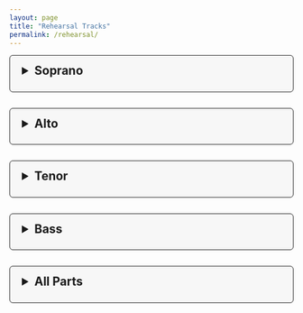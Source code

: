 ```yaml
---
layout: page
title: "Rehearsal Tracks"
permalink: /rehearsal/
---
```


<style>
.rehearsal-section {
  background: #f7f7f7;
  border: 1px solid #222;
  border-radius: 6px;
  margin-bottom: 2em;
  padding: 1em 1.5em;
}
.rehearsal-section summary {
  font-size: 1.5em;
  font-weight: bold;
  margin-bottom: 0.5em;
  cursor: pointer;
}
</style>


<details class="rehearsal-section">
  <summary>Soprano</summary>
  <table>
    <thead>
      <tr>
        <th>Song</th>
        <th>Download</th>
        <th>Play</th>
      </tr>
    </thead>
    <tbody>
      <tr>
        <td>Recorded by Sinatra (Soprano)</td>
        <td><a href="{{ site.baseurl }}/music/Soprano/Recorded%20by%20Sinatra%20(Soprano).mp3" download>Download</a></td>
        <td><audio controls src="{{ site.baseurl }}/music/Soprano/Recorded%20by%20Sinatra%20(Soprano).mp3"></audio></td>
      </tr>
      <tr>
        <td>The Rhythm of Life (Soprano)</td>
        <td><a href="{{ site.baseurl }}/music/Soprano/The%20Rhythm%20of%20Life%20(Soprano).mp3" download>Download</a></td>
        <td><audio controls src="{{ site.baseurl }}/music/Soprano/The%20Rhythm%20of%20Life%20(Soprano).mp3"></audio></td>
      </tr>
    </tbody>
  </table>
</details>

<details class="rehearsal-section">
  <summary>Alto</summary>
  <table>
    <thead>
      <tr>
        <th>Song</th>
        <th>Download</th>
        <th>Play</th>
      </tr>
    </thead>
    <tbody>
      <tr>
        <td>Recorded by Sinatra (Alto)</td>
        <td><a href="{{ site.baseurl }}/music/Alto/Recorded%20by%20Sinatra%20(Alto).mp3" download>Download</a></td>
        <td><audio controls src="{{ site.baseurl }}/music/Alto/Recorded%20by%20Sinatra%20(Alto).mp3"></audio></td>
      </tr>
      <tr>
        <td>The Rhythm of Life (Alto)</td>
        <td><a href="{{ site.baseurl }}/music/Alto/The%20Rhythm%20of%20Life%20(Alto).mp3" download>Download</a></td>
        <td><audio controls src="{{ site.baseurl }}/music/Alto/The%20Rhythm%20of%20Life%20(Alto).mp3"></audio></td>
      </tr>
    </tbody>
  </table>
</details>

<details class="rehearsal-section">
  <summary>Tenor</summary>
  <table>
    <thead>
      <tr>
        <th>Song</th>
        <th>Download</th>
        <th>Play</th>
      </tr>
    </thead>
    <tbody>
      <tr>
        <td>Recorded by Sinatra (Tenor)</td>
        <td><a href="{{ site.baseurl }}/music/Tenor/Recorded%20by%20Sinatra%20(Tenor).mp3" download>Download</a></td>
        <td><audio controls src="{{ site.baseurl }}/music/Tenor/Recorded%20by%20Sinatra%20(Tenor).mp3"></audio></td>
      </tr>
      <tr>
        <td>The Rhythm of Life (Tenor)</td>
        <td><a href="{{ site.baseurl }}/music/Tenor/The%20Rhythm%20of%20Life%20(Tenor).mp3" download>Download</a></td>
        <td><audio controls src="{{ site.baseurl }}/music/Tenor/The%20Rhythm%20of%20Life%20(Tenor).mp3"></audio></td>
      </tr>
    </tbody>
  </table>
</details>

<details class="rehearsal-section">
  <summary>Bass</summary>
  <table>
    <thead>
      <tr>
        <th>Song</th>
        <th>Download</th>
        <th>Play</th>
      </tr>
    </thead>
    <tbody>
      <tr>
        <td>Recorded by Sinatra (Bass)</td>
        <td><a href="{{ site.baseurl }}/music/Bass/Recorded%20by%20Sinatra%20(Bass).mp3" download>Download</a></td>
        <td><audio controls src="{{ site.baseurl }}/music/Bass/Recorded%20by%20Sinatra%20(Bass).mp3"></audio></td>
      </tr>
      <tr>
        <td>The Rhythm of Life (Bass)</td>
        <td><a href="{{ site.baseurl }}/music/Bass/The%20Rhythm%20of%20Life%20(Bass).mp3" download>Download</a></td>
        <td><audio controls src="{{ site.baseurl }}/music/Bass/The%20Rhythm%20of%20Life%20(Bass).mp3"></audio></td>
      </tr>
    </tbody>
  </table>
</details>

<details class="rehearsal-section">
  <summary>All Parts</summary>
  <table>
    <thead>
      <tr>
        <th>Song</th>
        <th>Download</th>
        <th>Play</th>
      </tr>
    </thead>
    <tbody>
      <tr>
        <td>Recorded by Sinatra (All Parts)</td>
        <td><a href="{{ site.baseurl }}/music/AllParts/Recorded%20by%20Sinatra%20(All%20Parts).mp3" download>Download</a></td>
        <td><audio controls src="{{ site.baseurl }}/music/AllParts/Recorded%20by%20Sinatra%20(All%20Parts).mp3"></audio></td>
      </tr>
      <tr>
        <td>The Rhythm of Life (All Parts)</td>
        <td><a href="{{ site.baseurl }}/music/AllParts/The%20Rhythm%20of%20Life%20(All%20Parts).mp3" download>Download</a></td>
        <td><audio controls src="{{ site.baseurl }}/music/AllParts/The%20Rhythm%20of%20Life%20(All%20Parts).mp3"></audio></td>
      </tr>
    </tbody>
  </table>
</details>

<!-- Add your rehearsal track links or content below -->
